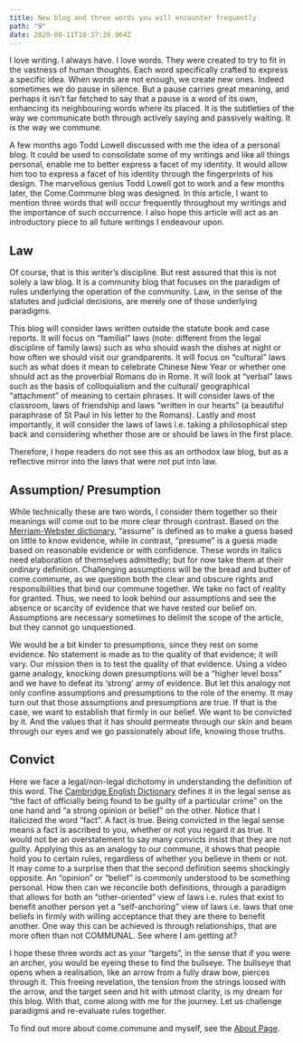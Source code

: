 ```yaml
---
title: New blog and three words you will encounter frequently
path: "9"
date: 2020-08-11T10:37:39.964Z
---
```

I love writing. I always have. I love words. They were created to try to
fit in the vastness of human thoughts. Each word specifically crafted to
express a specific idea. When words are not enough, we create new ones.
Indeed sometimes we do pause in silence. But a pause carries great
meaning, and perhaps it isn’t far fetched to say that a pause is a word of
its own, enhancing its neighbouring words where its placed. It is the
subtleties of the way we communicate both through actively saying and
passively waiting. It is the way we commune.

A few months ago Todd Lowell discussed with me the idea of a personal
blog. It could be used to consolidate some of my writings and like all
things personal, enable me to better express a facet of my identity. It
would allow him too to express a facet of his identity through the
fingerprints of his design. The marvellous genius Todd Lowell got to work
and a few months later, the Come.Commune blog was designed. In this
article, I want to mention three words that will occur frequently
throughout my writings and the importance of such occurrence. I also hope
this article will act as an introductory piece to all future writings I
endeavour upon.

## Law

Of course, that is this writer’s discipline. But rest assured that this is
not solely a law blog. It is a community blog that focuses on the paradigm
of rules underlying the operation of the community. Law, in the sense of
the statutes and judicial decisions, are merely one of those underlying
paradigms.

This blog will consider laws written outside the statute book and case
reports. It will focus on “familial” laws (note: different from the legal
discipline of family laws) such as who should wash the dishes at night or
how often we should visit our grandparents. It will focus on “cultural”
laws such as what does it mean to celebrate Chinese New Year or whether
one should act as the proverbial Romans do in Rome. It will look at
“verbal” laws such as the basis of colloquialism and the cultural/
geographical “attachment” of meaning to certain phrases. It will consider
laws of the classroom, laws of friendship and laws “written in our hearts”
(a beautiful paraphrase of St Paul in his letter to the Romans). Lastly
and most importantly, it will consider the laws of laws i.e. taking a
philosophical step back and considering whether those are or should be
laws in the first place.

Therefore, I hope readers do not see this as an orthodox law blog, but as
a reflective mirror into the laws that were not put into law.

## Assumption/ Presumption

While technically these are two words, I consider them together so their
meanings will come out to be more clear through contrast. Based on the [Merriam-Webster dictionary](https://www.merriam-webster.com/words-at-play/assume-vs-presume), “assume” is
defined as to make a guess based on little to know evidence, while in contrast, “presume” is a guess made based on reasonable evidence or with confidence. These words in italics need elaboration of themselves admittedly; but for now take them at their ordinary definition. Challenging assumptions will be the bread and butter of come.commune, as we question both the clear and obscure rights and responsibilities that bind our commune together. We take no fact of reality for granted. Thus, we need to look behind our assumptions and see the absence or scarcity of evidence that we have rested our belief on. Assumptions are necessary sometimes to delimit the scope of the article, but they cannot go unquestioned.

We would be a bit kinder to presumptions, since they rest on some
evidence. No statement is made as to the quality of that evidence; it will
vary. Our mission then is to test the quality of that evidence. Using a
video game analogy, knocking down presumptions will be a “higher level
boss” and we have to defeat its ‘strong’ army of evidence. But let this
analogy not only confine assumptions and presumptions to the role of the
enemy. It may turn out that those assumptions and presumptions are true.
If that is the case, we want to establish that firmly in our belief. We
want to be convicted by it. And the values that it has should permeate
through our skin and beam through our eyes and we go passionately about
life, knowing those truths.

## Convict

Here we face a legal/non-legal dichotomy in understanding the definition
of this word. The [Cambridge English Dictionary](https://dictionary.cambridge.org/dictionary/english/conviction) defines it in the legal sense as “the fact of officially being found to be guilty of a particular crime” on the one hand
and “a strong opinion or belief” on the other. Notice that I italicized the word “fact”. A fact is true. Being convicted
in the legal sense means a fact is ascribed to you, whether or not you regard it as true. It would not be an overstatement
to say many convicts insist that they are not guilty. Applying this as an analogy to our commune, it shows that people hold
you to certain rules, regardless of whether you believe in them or not. It may come to a surprise then that the second definition
seems shockingly opposite. An “opinion” or “belief” is commonly understood to be something personal. How then can we reconcile
both definitions, through a paradigm that allows for both an “other-oriented” view of laws i.e. rules that exist to benefit
another person yet a “self-anchoring” view of laws i.e. laws that one beliefs in firmly with willing acceptance that they
are there to benefit another. One way this can be achieved is through relationships, that are more often than not COMMUNAL.
See where I am getting at?

I hope these three words act as your “targets”, in the sense that if you
were an archer, you would be eyeing these to find the bullseye. The
bullseye that opens when a realisation, like an arrow from a fully draw
bow, pierces through it. This freeing revelation, the tension from the
strings loosed with the arrow, and the target seen and hit with utmost
clarity, is my dream for this blog. With that, come along with me for the
journey. Let us challenge paradigms and re-evaluate rules together.

To find out more about come.commune and myself, see the [About Page](/about).